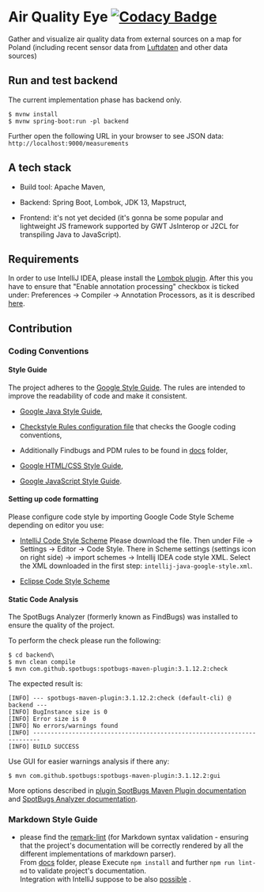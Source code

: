# Air Quality Eye [![Codacy Badge](https://api.codacy.com/project/badge/Grade/4444dc7f4e664f8b9ae6e0f3dcab539c)](https://www.codacy.com/manual/baldram/AirQ-Eye?utm_source=github.com&amp;utm_medium=referral&amp;utm_content=baldram/AirQ-Eye&amp;utm_campaign=Badge_Grade)
Gather and visualize air quality data from external sources on a map 
for Poland (including recent sensor data from [Luftdaten](https://luftdaten.info/en/home-en/) and other data sources)

## Run and test backend 

The current implementation phase has backend only.

```console
$ mvnw install
$ mvnw spring-boot:run -pl backend
```

Further open the following URL in your browser to see JSON 
data: `http://localhost:9000/measurements`

## A tech stack

*   Build tool: Apache Maven,

*   Backend: Spring Boot, Lombok, JDK 13, Mapstruct,

*   Frontend: it's not yet decided (it's gonna be some popular 
and lightweight JS framework supported by GWT JsInterop or J2CL 
for transpiling Java to JavaScript). 

## Requirements

In order to use IntelliJ IDEA, please install the 
[Lombok plugin](https://github.com/mplushnikov/lombok-intellij-plugin).
After this you have to ensure that "Enable annotation processing" 
checkbox is ticked under:
Preferences → Compiler → Annotation Processors, as it is described 
[here](https://stackoverflow.com/questions/14866765/building-with-lomboks-slf4j-and-intellij-cannot-find-symbol-log).

## Contribution

### Coding Conventions

#### Style Guide 

The project adheres to the [Google Style Guide](https://google.github.io/styleguide/). 
The rules are intended to improve the readability of code and make it consistent.

*   [Google Java Style Guide](https://google.github.io/styleguide/javaguide.html),
    
*   [Checkstyle Rules configuration file](style-guide/checkstyle.xml) that checks the Google coding conventions,

*   Additionally Findbugs and PDM rules to be found in [docs](style-guide) folder,

*   [Google HTML/CSS Style Guide](https://google.github.io/styleguide/htmlcssguide.xml),

*   [Google JavaScript Style Guide](https://google.github.io/styleguide/javascriptguide.xml).

#### Setting up code formatting 

Please configure code style by importing Google Code Style Scheme depending on editor you use:

*   [IntelliJ Code Style Scheme](https://raw.githubusercontent.com/google/styleguide/gh-pages/intellij-java-google-style.xml) 
Please download the file. Then under File → Settings → Editor → Code Style. There in Scheme settings 
(settings icon on right side) → import schemes → Intellij IDEA code style XML. Select the XML downloaded 
in the first step: `intellij-java-google-style.xml`. 

*   [Eclipse Code Style Scheme](https://raw.githubusercontent.com/google/styleguide/gh-pages/eclipse-java-google-style.xml)

#### Static Code Analysis

The SpotBugs Analyzer (formerly known as FindBugs) was installed to ensure the quality of the project.

To perform the check please run the following:

```shell script
$ cd backend\
$ mvn clean compile
$ mvn com.github.spotbugs:spotbugs-maven-plugin:3.1.12.2:check
```

The expected result is:

```shell script
[INFO] --- spotbugs-maven-plugin:3.1.12.2:check (default-cli) @ backend ---
[INFO] BugInstance size is 0
[INFO] Error size is 0
[INFO] No errors/warnings found
[INFO] ------------------------------------------------------------------------
[INFO] BUILD SUCCESS
```

Use GUI for easier warnings analysis if there any:

```shell script
$ mvn com.github.spotbugs:spotbugs-maven-plugin:3.1.12.2:gui
``` 

More options described in [plugin SpotBugs Maven Plugin documentation](https://github.com/spotbugs/spotbugs-maven-plugin) 
and [SpotBugs Analyzer documentation](https://spotbugs.readthedocs.io/en/latest/index.html).

### Markdown Style Guide
*   please find the [remark-lint](https://github.com/remarkjs/remark-lint#using-remark-to-fix-your-markdown) 
(for Markdown syntax validation - ensuring that the project's documentation 
will be correctly rendered by all the different implementations of markdown parser).<br />
From [docs](https://github.com/baldram/AirQ-Eye/tree/master/docs/) folder, please  Execute `npm install` and further `npm run lint-md` to validate project's 
documentation.<br />Integration with IntelliJ suppose to be also [possible](https://www.jetbrains.com/help/idea/eslint.html) .
